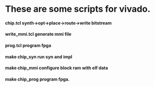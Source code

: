 # These are some scripts for vivado.
#### chip.tcl synth->opt->place->route->write bitstream
#### write_mmi.tcl generate mmi file
#### prog.tcl program fpga
#### make chip_syn run syn and impl
#### make chip_mmi configure block ram with elf data
#### make chip_prog program fpga.